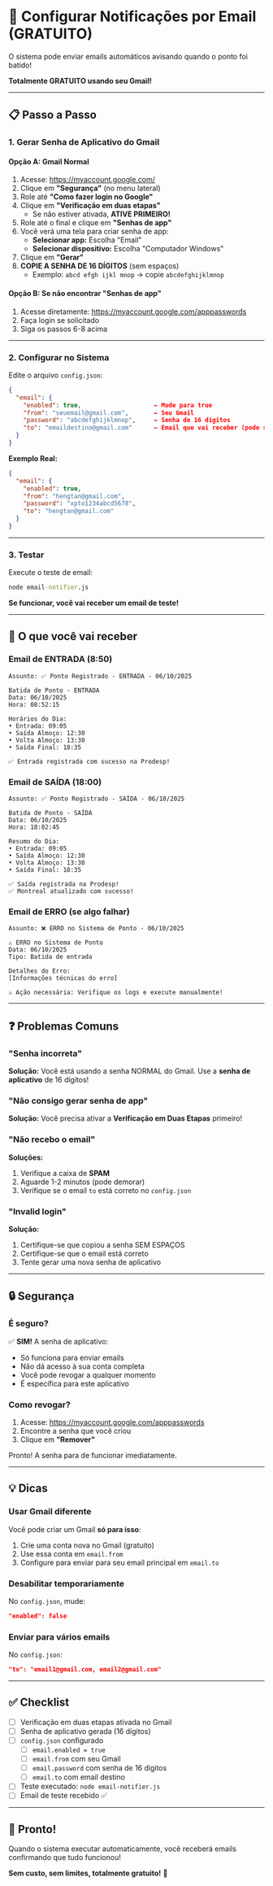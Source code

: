 # 📧 Configurar Notificações por Email (GRATUITO)

O sistema pode enviar emails automáticos avisando quando o ponto foi batido!

**Totalmente GRATUITO usando seu Gmail!**

---

## 📋 Passo a Passo

### 1. Gerar Senha de Aplicativo do Gmail

#### Opção A: Gmail Normal

1. Acesse: https://myaccount.google.com/
2. Clique em **"Segurança"** (no menu lateral)
3. Role até **"Como fazer login no Google"**
4. Clique em **"Verificação em duas etapas"**
   - Se não estiver ativada, **ATIVE PRIMEIRO!**
5. Role até o final e clique em **"Senhas de app"**
6. Você verá uma tela para criar senha de app:
   - **Selecionar app:** Escolha "Email"
   - **Selecionar dispositivo:** Escolha "Computador Windows"
7. Clique em **"Gerar"**
8. **COPIE A SENHA DE 16 DÍGITOS** (sem espaços)
   - Exemplo: `abcd efgh ijkl mnop` → copie `abcdefghijklmnop`

#### Opção B: Se não encontrar "Senhas de app"

1. Acesse diretamente: https://myaccount.google.com/apppasswords
2. Faça login se solicitado
3. Siga os passos 6-8 acima

---

### 2. Configurar no Sistema

Edite o arquivo `config.json`:

```json
{
  "email": {
    "enabled": true,                    ← Mude para true
    "from": "seuemail@gmail.com",       ← Seu Gmail
    "password": "abcdefghijklmnop",     ← Senha de 16 dígitos
    "to": "emaildestino@gmail.com"      ← Email que vai receber (pode ser o mesmo)
  }
}
```

**Exemplo Real:**
```json
{
  "email": {
    "enabled": true,
    "from": "hengtan@gmail.com",
    "password": "xpto1234abcd5678",
    "to": "hengtan@gmail.com"
  }
}
```

---

### 3. Testar

Execute o teste de email:

```cmd
node email-notifier.js
```

**Se funcionar, você vai receber um email de teste!**

---

## 🔔 O que você vai receber

### Email de ENTRADA (8:50)
```
Assunto: ✅ Ponto Registrado - ENTRADA - 06/10/2025

Batida de Ponto - ENTRADA
Data: 06/10/2025
Hora: 08:52:15

Horários do Dia:
• Entrada: 09:05
• Saída Almoço: 12:30
• Volta Almoço: 13:30
• Saída Final: 18:35

✅ Entrada registrada com sucesso na Prodesp!
```

### Email de SAÍDA (18:00)
```
Assunto: ✅ Ponto Registrado - SAÍDA - 06/10/2025

Batida de Ponto - SAÍDA
Data: 06/10/2025
Hora: 18:02:45

Resumo do Dia:
• Entrada: 09:05
• Saída Almoço: 12:30
• Volta Almoço: 13:30
• Saída Final: 18:35

✅ Saída registrada na Prodesp!
✅ Montreal atualizado com sucesso!
```

### Email de ERRO (se algo falhar)
```
Assunto: ❌ ERRO no Sistema de Ponto - 06/10/2025

⚠️ ERRO no Sistema de Ponto
Data: 06/10/2025
Tipo: Batida de entrada

Detalhes do Erro:
[Informações técnicas do erro]

⚠️ Ação necessária: Verifique os logs e execute manualmente!
```

---

## ❓ Problemas Comuns

### "Senha incorreta"
**Solução:** Você está usando a senha NORMAL do Gmail. Use a **senha de aplicativo** de 16 dígitos!

### "Não consigo gerar senha de app"
**Solução:** Você precisa ativar a **Verificação em Duas Etapas** primeiro!

### "Não recebo o email"
**Soluções:**
1. Verifique a caixa de **SPAM**
2. Aguarde 1-2 minutos (pode demorar)
3. Verifique se o email `to` está correto no `config.json`

### "Invalid login"
**Solução:**
1. Certifique-se que copiou a senha SEM ESPAÇOS
2. Certifique-se que o email está correto
3. Tente gerar uma nova senha de aplicativo

---

## 🔒 Segurança

### É seguro?

✅ **SIM!** A senha de aplicativo:
- Só funciona para enviar emails
- Não dá acesso à sua conta completa
- Você pode revogar a qualquer momento
- É específica para este aplicativo

### Como revogar?

1. Acesse: https://myaccount.google.com/apppasswords
2. Encontre a senha que você criou
3. Clique em **"Remover"**

Pronto! A senha para de funcionar imediatamente.

---

## 💡 Dicas

### Usar Gmail diferente

Você pode criar um Gmail **só para isso**:
1. Crie uma conta nova no Gmail (gratuito)
2. Use essa conta em `email.from`
3. Configure para enviar para seu email principal em `email.to`

### Desabilitar temporariamente

No `config.json`, mude:
```json
"enabled": false
```

### Enviar para vários emails

No `config.json`:
```json
"to": "email1@gmail.com, email2@gmail.com"
```

---

## ✅ Checklist

- [ ] Verificação em duas etapas ativada no Gmail
- [ ] Senha de aplicativo gerada (16 dígitos)
- [ ] `config.json` configurado
  - [ ] `email.enabled = true`
  - [ ] `email.from` com seu Gmail
  - [ ] `email.password` com senha de 16 dígitos
  - [ ] `email.to` com email destino
- [ ] Teste executado: `node email-notifier.js`
- [ ] Email de teste recebido ✅

---

## 🎯 Pronto!

Quando o sistema executar automaticamente, você receberá emails confirmando que tudo funcionou!

**Sem custo, sem limites, totalmente gratuito!** 🎉
